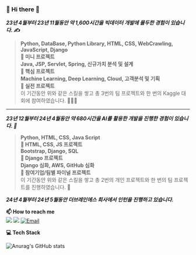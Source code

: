 ### 👋 Hi there 👋
**_23년 4월부터 23년 11월동안 약 1,600시간을 빅데이터 개발에 몰두한 경험이 있습니다. ✍_** <br>

>**Python, DataBase, Python Library, HTML, CSS, WebCrawling, JavaScript, Django** <br>
>**🔹 미니 프로젝트** <br>
>**Java, JSP, Servlet, Spring, 신규가치 분석 및 설계** <br>
>**🔹 핵심 프로젝트** <br>
>**Machine Learning, Deep Learning, Cloud, 고객분석 및 기획** <br>
>**🔹 실전 프로젝트** <br>
>이 기간동안 위와 같은 스킬을 쌓고 총 3번의 팀 프로젝트와 한 번의 Kaggle 대회에 참여하였습니다. 👩🏻‍💻 <br>

<hr>

**_23년 12월부터 24년 4월동안 약 680시간을 AI를 활용한 개발을 진행한 경험이 있습니다. 🧠_** <br>

>**Python, HTML, CSS, Java Script** <br>
>**🔹 HTML, CSS, JS 프로젝트** <br>
>**Bootstrap, Django, SQL** <br>
>**🔹 Django 프로젝트** <br>
>**Django 심화, AWS, GitHub 심화** <br>
>**🔹 참여기업/팀별 파이널 프로젝트** <br>
>이 기간동안 위와 같은 스킬을 쌓고 총 2번의 개인 프로젝트와 한 번의 팀 프로젝트를 진행하였습니다. 👥 <br>

**_24년 4월부터 24년 5월동안 더브레인에스 회사에서 인턴을 진행하고 있습니다._**

<!--
**soohyun020812/soohyun020812** is a ✨ _special_ ✨ repository because its `README.md` (this file) appears on your GitHub profile.

Here are some ideas to get you started:

- 🔭 I’m currently working on ...
- 🌱 I’m currently learning ...
- 👯 I’m looking to collaborate on ...
- 🤔 I’m looking for help with ...
- 💬 Ask me about ...
- 📫 How to reach me: ...
- 😄 Pronouns: ...
- ⚡ Fun fact: ...
-->

**📫 How to reach me** <br>
<a href="https://gorgeous-produce-57c.notion.site/c95f6c2caada4755a9cc83b533be29e4?pvs=4" target="_blank"><img src="https://img.shields.io/badge/Notion-000000?style=for-the-badge&logo=Notion&logoColor=white"></a>
<a href="https://selfnotes.tistory.com/" target="_blank"><img src="https://img.shields.io/badge/Tistory-ff5a4a?style=for-the-badge&logo=Tistory&logoColor=white"></a>
<a href="mailto:mynilsh2002@naver.com" target="_blank"><img src="https://img.shields.io/badge/Email-03C75A?style=for-the-badge&logo=Naver&logoColor=white" alt="Email"></a>

**💻 Tech Stack** <br>

![Anurag's GitHub stats](https://github-readme-stats.vercel.app/api?username=soohyun020812&show_icons=true&theme=graywhite)
